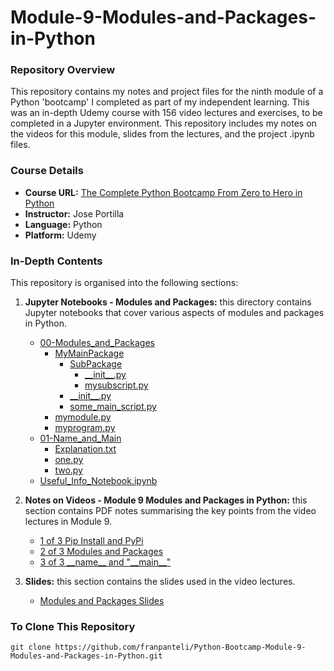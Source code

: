 # Module-9-Modules-and-Packages-in-Python

### Repository Overview

This repository contains my notes and project files for the ninth module of a Python 'bootcamp' I completed as part of my independent learning. This was an in-depth Udemy course with 156 video lectures and exercises, to be completed in a Jupyter environment. This repository includes my notes on the videos for this module, slides from the lectures, and the project .ipynb files.

### Course Details
- **Course URL:** [The Complete Python Bootcamp From Zero to Hero in Python](https://www.udemy.com/course/complete-python-bootcamp/?couponCode=ST18MT62524)
- **Instructor:** Jose Portilla
- **Language:** Python
- **Platform:** Udemy

### In-Depth Contents
This repository is organised into the following sections:

1. **Jupyter Notebooks - Modules and Packages:**
   this directory contains Jupyter notebooks that cover various aspects of modules and packages in Python.
   - [00-Modules_and_Packages](Jupyter%20Notebooks%20-%20Modules%20and%20Packages/00-Modules_and_Packages)
     - [MyMainPackage](Jupyter%20Notebooks%20-%20Modules%20and%20Packages/00-Modules_and_Packages/MyMainPackage)
       - [SubPackage](Jupyter%20Notebooks%20-%20Modules%20and%20Packages/00-Modules_and_Packages/MyMainPackage/SubPackage)
         - [\_\_init\_\_.py](Jupyter%20Notebooks%20-%20Modules%20and%20Packages/00-Modules_and_Packages/MyMainPackage/SubPackage/__init__.py)
         - [mysubscript.py](Jupyter%20Notebooks%20-%20Modules%20and%20Packages/00-Modules_and_Packages/MyMainPackage/SubPackage/mysubscript.py)
       - [\_\_init\_\_.py](Jupyter%20Notebooks%20-%20Modules%20and%20Packages/00-Modules_and_Packages/MyMainPackage/__init__.py)
       - [some_main_script.py](Jupyter%20Notebooks%20-%20Modules%20and%20Packages/00-Modules_and_Packages/MyMainPackage/some_main_script.py)
     - [mymodule.py](Jupyter%20Notebooks%20-%20Modules%20and%20Packages/00-Modules_and_Packages/mymodule.py)
     - [myprogram.py](Jupyter%20Notebooks%20-%20Modules%20and%20Packages/00-Modules_and_Packages/myprogram.py)
   - [01-Name_and_Main](Jupyter%20Notebooks%20-%20Modules%20and%20Packages/01-Name_and_Main)
     - [Explanation.txt](Jupyter%20Notebooks%20-%20Modules%20and%20Packages/01-Name_and_Main/Explanation.txt)
     - [one.py](Jupyter%20Notebooks%20-%20Modules%20and%20Packages/01-Name_and_Main/one.py)
     - [two.py](Jupyter%20Notebooks%20-%20Modules%20and%20Packages/01-Name_and_Main/two.py)
   - [Useful_Info_Notebook.ipynb](Jupyter%20Notebooks%20-%20Modules%20and%20Packages/Useful_Info_Notebook.ipynb)

2. **Notes on Videos - Module 9 Modules and Packages in Python:**
   this section contains PDF notes summarising the key points from the video lectures in Module 9.
   - [1 of 3 Pip Install and PyPi](Notes%20on%20Videos%20-%20Module%209%20Modules%20and%20Packages%20in%20Python/1%20of%203%20Pip%20Install%20and%20PyPi.pdf)
   - [2 of 3 Modules and Packages](Notes%20on%20Videos%20-%20Module%209%20Modules%20and%20Packages%20in%20Python/2%20of%203%20Modules%20and%20Packages.pdf)
   - [3 of 3 \_\_name\_\_ and "\_\_main\_\_"](Notes%20on%20Videos%20-%20Module%209%20Modules%20and%20Packages%20in%20Python/3%20of%203%20__name__%20and%20__main__.pdf)

3. **Slides:**
   this section contains the slides used in the video lectures.
   - [Modules and Packages Slides](Modules%20and%20Packages%20Slides.pdf)

### To Clone This Repository
```
git clone https://github.com/franpanteli/Python-Bootcamp-Module-9-Modules-and-Packages-in-Python.git
```
